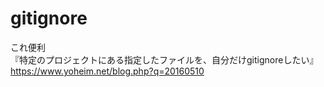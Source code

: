 # gitignore
これ便利  
『特定のプロジェクトにある指定したファイルを、自分だけgitignoreしたい』  
https://www.yoheim.net/blog.php?q=20160510
